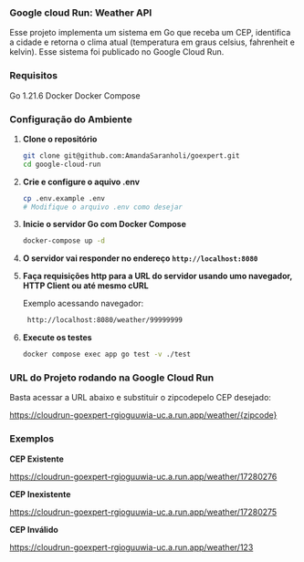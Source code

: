 ### Google cloud Run: Weather API

Esse projeto implementa um sistema em Go que receba um CEP, identifica a cidade e retorna o clima atual (temperatura em graus celsius, fahrenheit e kelvin). Esse sistema foi publicado no Google Cloud Run.

### Requisitos

Go 1.21.6
Docker
Docker Compose


### Configuração do Ambiente

1. **Clone o repositório**

   ```sh
   git clone git@github.com:AmandaSaranholi/goexpert.git
   cd google-cloud-run
   ```

2. **Crie e configure o aquivo .env**

   ```sh
   cp .env.example .env
   # Modifique o arquivo .env como desejar
   ```

3. **Inicie o servidor Go com Docker Compose**

   ```sh
   docker-compose up -d
   ```

4. **O servidor vai responder no endereço `http://localhost:8080`**

5. **Faça requisições http para a URL do servidor usando umo navegador, HTTP Client ou até mesmo cURL**

   Exemplo acessando navegador:

   ```sh
    http://localhost:8080/weather/99999999    
   ```

6. **Execute os testes**

   ```sh
   docker compose exec app go test -v ./test
   ```


### URL do Projeto rodando na Google Cloud Run

Basta acessar a URL abaixo e substituir o zipcodepelo CEP desejado:

https://cloudrun-goexpert-rgioguuwia-uc.a.run.app/weather/{zipcode}


### Exemplos

**CEP Existente**

https://cloudrun-goexpert-rgioguuwia-uc.a.run.app/weather/17280276


**CEP Inexistente**

https://cloudrun-goexpert-rgioguuwia-uc.a.run.app/weather/17280275


**CEP Inválido**

https://cloudrun-goexpert-rgioguuwia-uc.a.run.app/weather/123
